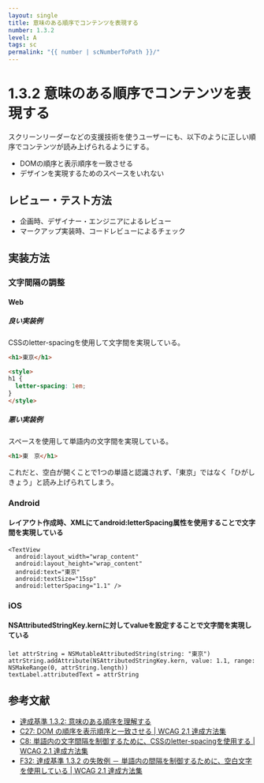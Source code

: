 ```yaml
---
layout: single
title: 意味のある順序でコンテンツを表現する
number: 1.3.2
level: A
tags: sc
permalink: "{{ number | scNumberToPath }}/"
---
```


# 1.3.2 意味のある順序でコンテンツを表現する

スクリーンリーダーなどの支援技術を使うユーザーにも、以下のように正しい順序でコンテンツが読み上げられるようにする。

- DOMの順序と表示順序を一致させる
- デザインを実現するためのスペースをいれない

## レビュー・テスト方法

- 企画時、デザイナー・エンジニアによるレビュー
- マークアップ実装時、コードレビューによるチェック

## 実装方法

### 文字間隔の調整

#### Web

##### 良い実装例

CSSのletter-spacingを使用して文字間を実現している。

```html
<h1>東京</h1>

<style>
h1 {
  letter-spacing: 1em;
}
</style>
```

##### 悪い実装例

スペースを使用して単語内の文字間を実現している。

```html
<h1>東　京</h1>
```

これだと、空白が開くことで1つの単語と認識されず、「東京」ではなく「ひがし　きょう」と読み上げられてしまう。

### Android

#### レイアウト作成時、XMLにてandroid:letterSpacing属性を使用することで文字間を実現している

```
<TextView
  android:layout_width="wrap_content"
  android:layout_height="wrap_content"
  android:text="東京"
  android:textSize="15sp"
  android:letterSpacing="1.1" />
```

### iOS

#### NSAttributedStringKey.kernに対してvalueを設定することで文字間を実現している

```
let attrString = NSMutableAttributedString(string: "東京")
attrString.addAttribute(NSAttributedStringKey.kern, value: 1.1, range: NSMakeRange(0, attrString.length))
textLabel.attributedText = attrString
```

## 参考文献

- [達成基準 1.3.2: 意味のある順序を理解する](https://waic.jp/docs/WCAG21/Understanding/meaningful-sequence.html)
- [C27: DOM の順序を表示順序と一致させる | WCAG 2.1 達成方法集](https://waic.jp/docs/WCAG21/Techniques/css/C27)
- [C8: 単語内の文字間隔を制御するために、CSSのletter-spacingを使用する | WCAG 2.1 達成方法集](https://waic.jp/docs/WCAG21/Techniques/css/C8)
- [F32: 達成基準 1.3.2 の失敗例 － 単語内の間隔を制御するために、空白文字を使用している | WCAG 2.1 達成方法集](https://waic.jp/docs/WCAG21/Techniques/failures/F32)
